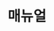---
layout: page
title: 매뉴얼
nav: true
nav_order: 5
dropdown: true
children:
  - title: "SNUPC 운영 매뉴얼"
    permalink: /manual/snupc/
  - title: "ICPC 등록 매뉴얼"
    permalink: /manual/icpc/
  - title: "홈페이지 수정 매뉴얼"
    permalink: /manual/homepage/
  - title: divider
  - title: "유용한 링크들"
    permalink: /manual/links/
---
